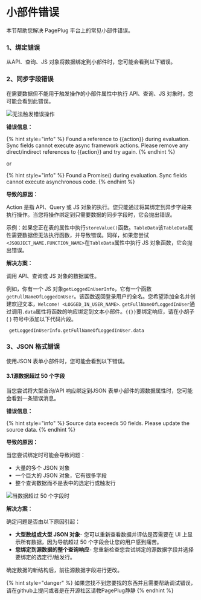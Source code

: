 # 小部件错误

本节帮助您解决 PagePlug 平台上的常见小部件错误。



### 1、绑定错误 <a href="#binding-errors" id="binding-errors"></a>

从API、查询、JS 对象将数据绑定到小部件时，您可能会看到以下错误。

### 2、同步字段错误 <a href="#sync-field-error" id="sync-field-error"></a>

在需要数据但不能用于触发操作的小部件属性中执行 API、查询、JS 对象时，您可能会看到此错误。

![无法触发错误操作](https://docs.appsmith.com/assets/images/Troubleshooting-Widget-errors-action-cannot-be-triggered-8c55e8cd976a5527cbbd3fd3a1b5160b.png)

&#x20;   **错误信息：**

{% hint style="info" %}
Found a reference to \{{action\}} during evaluation. Sync fields cannot execute async framework actions. Please remove any direct/indirect references to \{{action\}} and try again.
{% endhint %}

or

{% hint style="info" %}
Found a Promise() during evaluation. Sync fields cannot execute asynchronous code.
{% endhint %}

&#x20; **导致的原因：**

Action 是指 API、Query 或 JS 对象的执行。您只能通过将其绑定到异步字段来执行操作。当您将操作绑定到只需要数据的同步字段时，它会抛出错误。

示例：如果您正在表的属性中执行`storeValue()`函数。`TableData`该`TableData`属性需要数据但无法执行函数，并导致错误。同样，如果您尝试`<JSOBJECT_NAME.FUNCTION_NAME>`在`TableData`属性中执行 JS 对象函数，它会抛出错误。



&#x20; **解决方案：**

调用 API、查询或 JS 对象的数据属性。

例如，你有一个 JS 对象`getLoggedInUserInfo`，它有一个函数`getFullNameOfLoggedInUser`。该函数返回登录用户的全名。您希望添加全名并创建欢迎文本，`Welcome! <LOGGED_IN_USER_NAME>`. `getFullNameOfLoggedInUser`通过调用`.data`属性将函数的响应绑定到文本小部件。`{{}}`要绑定响应，请在小胡子 ( ) 符号中添加以下代码片段。

```
 getLoggedInUserInfo.getFullNameOfLoggedInUser.data
```

### 3、JSON 格式错误 <a href="#json-form-errors" id="json-form-errors"></a>

使用JSON 表单小部件时，您可能会看到以下错误。

#### &#x20;   3.1源数据超过 50 个字段 <a href="#source-data-exceeds-50-fields" id="source-data-exceeds-50-fields"></a>

当您尝试将大型查询/API 响应绑定到JSON 表单小部件的源数据属性时，您可能会看到一条错误消息。

&#x20;       **错误信息：**

{% hint style="info" %}
Source data exceeds 50 fields. Please update the source data.
{% endhint %}

&#x20;     **导致的原因：**

当您尝试绑定时可能会导致问题：

* 大量的多个 JSON 对象
* 一个巨大的 JSON 对象，它有很多字段
* 整个查询数据而不是表中的选定行或触发行

![当数据超过 50 个字段时](https://docs.appsmith.com/assets/images/Troubleshooting\_\_Widget\_Errors\_\_JSON\_Form\_Errors\_\_Source\_Exceeds\_50\_Fields-59d788e3ed8536545bdb9e5616ee0654.png)

&#x20;    **解决方案：**

确定问题是否由以下原因引起：

* **大型数组或大型 JSON 对象**- 您可以重新查看数据并评估是否需要在 UI 上显示所有数据，因为导航超过 50 个字段会让您的用户感到痛苦。
* **您绑定到源数据的整个查询响应**- 您重新检查您尝试绑定的源数据字段并选择要绑定的选定行/触发行。

确定数据的新结构后，前往源数据字段进行更改。

{% hint style="danger" %}
如果您找不到您要找的东西并且需要帮助调试错误，请在github上提问或者是在开源社区请教PagePlug静静
{% endhint %}
